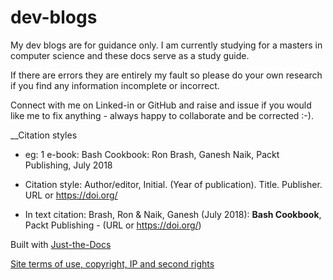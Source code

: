 # dev-blogs

My dev blogs are for guidance only. I am currently studying for a masters in computer science and these docs serve as a study guide.

If there are errors they are entirely my fault so please do your own research if you find any information incomplete or incorrect.

Connect with me on Linked-in or GitHub and raise and issue if you would like me to fix anything - always happy to collaborate and be corrected :-).

__Citation styles

- eg: 1
e-book: Bash Cookbook: Ron Brash, Ganesh Naik, Packt Publishing, July 2018

- Citation style: Author/editor, Initial. (Year of publication). Title. Publisher. URL or https://doi.org/
- In text citation: Brash, Ron & Naik, Ganesh (July 2018): __Bash Cookbook__, Packt Publishing - (URL or https://doi.org/)




Built with [Just-the-Docs](https://just-the-docs.github.io/just-the-docs/)

[Site terms of use, copyright, IP and second rights](https://concentriccirclesdigital.com/site-terms-of-use/)


